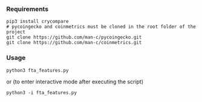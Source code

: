 ### Requirements

```
pip3 install crycompare
# pycoingecko and coinmetrics must be cloned in the root folder of the project
git clone https://github.com/man-c/pycoingecko.git
git clone https://github.com/man-c/coinmetrics.git
```

### Usage
```
python3 fta_features.py
```
or (to enter interactive mode after executing the script)
```
python3 -i fta_features.py
```